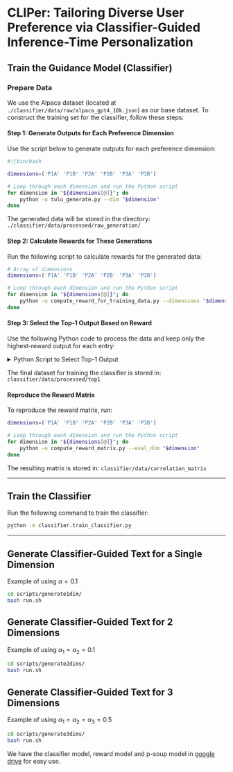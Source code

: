 # CLIPer: Tailoring Diverse User Preference via Classifier-Guided Inference-Time Personalization

## Train the Guidance Model (Classifier)

### Prepare Data
We use the Alpaca dataset (located at `./classifier/data/raw/alpaca_gpt4_10k.json`) as our base dataset. To construct the training set for the classifier, follow these steps:

#### Step 1: Generate Outputs for Each Preference Dimension
Use the script below to generate outputs for each preference dimension:

```bash
#!/bin/bash

dimensions=('P1A' 'P1B' 'P2A' 'P2B' 'P3A' 'P3B')

# Loop through each dimension and run the Python script
for dimension in "${dimensions[@]}"; do
    python -u tulu_generate.py --dim "$dimension"
done
```

The generated data will be stored in the directory: `./classifier/data/processed/raw_generation/`

#### Step 2: Calculate Rewards for These Generations
Run the following script to calculate rewards for the generated data:

```bash
# Array of dimensions
dimensions=('P1A' 'P1B' 'P2A' 'P2B' 'P3A' 'P3B')

# Loop through each dimension and run the Python script
for dimension in "${dimensions[@]}"; do
    python -u compute_reward_for_training_data.py --dimensions "$dimension"
done
```

#### Step 3: Select the Top-1 Output Based on Reward
Use the following Python code to process the data and keep only the highest-reward output for each entry:

<details>
<summary>Python Script to Select Top-1 Output</summary>

```python
import os
import json

# Define the input and output directories
input_dir = 'classifier/data/processed/rewarded'
output_dir = 'classifier/data/processed/top1'

# List of folders to process
folders = ['P1A', 'P2A', 'P3A', 'P1B', 'P2B', 'P3B']

# Create the output directory if it doesn't exist
os.makedirs(output_dir, exist_ok=True)

for folder in folders:
    input_folder_path = os.path.join(input_dir, folder)
    output_folder_path = os.path.join(output_dir, folder)

    # Create the output folder if it doesn't exist
    os.makedirs(output_folder_path, exist_ok=True)

    # List all JSON files in the input folder
    files = [f for f in os.listdir(input_folder_path) if f.endswith('.json')]

    for file_name in files:
        input_file_path = os.path.join(input_folder_path, file_name)
        output_file_path = os.path.join(output_folder_path, file_name)

        # Read the JSON data
        with open(input_file_path, 'r') as f:
            data_list = json.load(f)

        # Ensure the data is a list
        if isinstance(data_list, list):
            processed_data_list = []

            for data in data_list:
                # Ensure 'rewards' and 'outputs' are present and have the same length
                if 'rewards' in data and 'outputs' in data and len(data['rewards']) == len(data['outputs']):
                    # Find the index of the maximum reward
                    max_reward_index = data['rewards'].index(max(data['rewards']))

                    # Keep only the output and reward with the highest reward
                    data['outputs'] = [data['outputs'][max_reward_index]]
                    data['rewards'] = [data['rewards'][max_reward_index]]

                    # Append the processed data to the list
                    processed_data_list.append(data)
                else:
                    print(f"Skipping an entry in {input_file_path}: 'rewards' and 'outputs' are mismatched or missing.")
                    continue  # Skip entries that don't meet criteria

            # Save the processed data list to the output file
            with open(output_file_path, 'w') as f:
                json.dump(processed_data_list, f, indent=4)

            print(f"Processed file: {output_file_path}")

        else:
            print(f"Skipping file {input_file_path}: Expected a list of data entries.")
```

</details>

The final dataset for training the classifier is stored in: `classifier/data/processed/top1`





#### Reproduce the Reward Matrix
To reproduce the reward matrix, run:

```bash
dimensions=('P1A' 'P1B' 'P2A' 'P2B' 'P3A' 'P3B')

# Loop through each dimension and run the Python script
for dimension in "${dimensions[@]}"; do
    python -u compute_reward_matrix.py --eval_dim "$dimension"
done
```

The resulting matrix is stored in: `classifier/data/correlation_matrix`

---

## Train the Classifier

Run the following command to train the classifier:

```bash
python -m classifier.train_classifier.py
```

---

## Generate Classifier-Guided Text for a Single Dimension

Example of using $\alpha=0.1$ 

```bash
cd scripts/generate1dim/
bash run.sh
```


## Generate Classifier-Guided Text for 2 Dimensions

Example of using $\alpha_1=\alpha_2=0.1$ 

```bash
cd scripts/generate2dims/
bash run.sh
```

## Generate Classifier-Guided Text for 3 Dimensions

Example of using $\alpha_1=\alpha_2=\alpha_3=0.5$ 

```bash
cd scripts/generate3dims/
bash run.sh
```



We have the classifier model, reward model and p-soup model in [google drive](https://drive.google.com/drive/folders/1K5pXvUucy_2P0dPYWKpmLb9y1XOCtthW?usp=drive_link) for easy use. 
